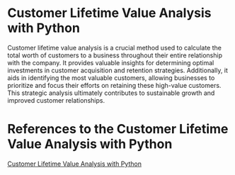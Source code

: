 # Customer Lifetime Value Analysis with Python

Customer lifetime value analysis is a crucial method used to calculate the total worth of customers to a business throughout their entire relationship with the company. It provides valuable insights for determining optimal investments in customer acquisition and retention strategies. Additionally, it aids in identifying the most valuable customers, allowing businesses to prioritize and focus their efforts on retaining these high-value customers. This strategic analysis ultimately contributes to sustainable growth and improved customer relationships.


# References to the Customer Lifetime Value Analysis with Python

<a href="https://github.com/MisterAare/Customer_Lifetime_Value_Analysis/blob/main/Python_Based_Analysis_of_Customer_Lifetime_Value.ipynb" target="_blank">Customer Lifetime Value Analysis with Python</a> 
 
